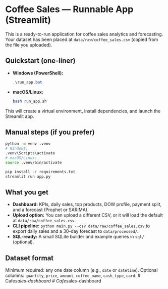 # Coffee Sales — Runnable App (Streamlit)

This is a ready-to-run application for coffee sales analytics and forecasting.
Your dataset has been placed at `data/raw/coffee_sales.csv` (copied from the file you uploaded).

## Quickstart (one-liner)
- **Windows (PowerShell):**
  ```powershell
  .\run_app.bat
  ```
- **macOS/Linux:**
  ```bash
  bash run_app.sh
  ```

This will create a virtual environment, install dependencies, and launch the Streamlit app.

## Manual steps (if you prefer)
```bash
python -m venv .venv
# Windows:
.venv\Scripts\activate
# macOS/Linux:
source .venv/bin/activate

pip install -r requirements.txt
streamlit run app.py
```

## What you get
- **Dashboard:** KPIs, daily sales, top products, DOW profile, payment split, and a forecast (Prophet or SARIMA).
- **Upload option:** You can upload a different CSV, or it will load the default at `data/raw/coffee_sales.csv`.
- **CLI pipeline:** `python main.py --csv data/raw/coffee_sales.csv` to export daily sales and a 30-day forecast to `data/processed/`.
- **SQL-ready:** A small SQLite builder and example queries in `sql/` (optional).

## Dataset format
Minimum required: any one date column (e.g., `date` or `datetime`). Optional columns: `quantity`, `price`, `amount`, `coffee_name`, `cash_type`, `card`.
#   C a f e _ s a l e s - d a s h b o a r d  
 #   C a f e _ s a l e s - d a s h b o a r d  
 